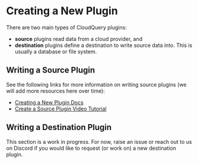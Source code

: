 # Creating a New Plugin

There are two main types of CloudQuery plugins:
 - **source** plugins read data from a cloud provider, and
 - **destination** plugins define a destination to write source data into. This is usually a database or file system.

## Writing a Source Plugin

See the following links for more information on writing source plugins (we will add more resources here over time):

- [Creating a New Plugin Docs](https://www.cloudquery.io/docs/developers/creating-new-plugin)
- [Create a Source Plugin Video Tutorial](https://www.youtube.com/watch?v=3Ka_Ob8E6P8)

## Writing a Destination Plugin

This section is a work in progress. For now, raise an issue or reach out to us on Discord if 
you would like to request (or work on) a new destination plugin.  
